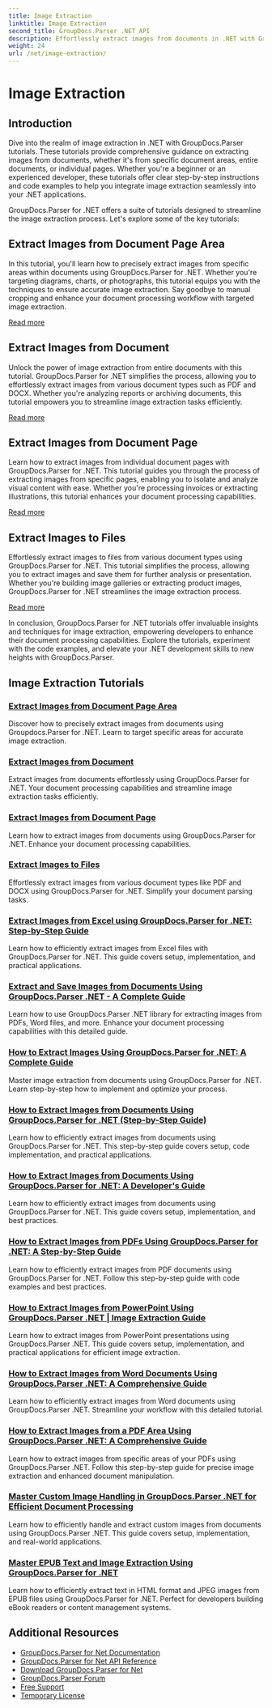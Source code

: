```yaml
---
title: Image Extraction
linktitle: Image Extraction
second_title: GroupDocs.Parser .NET API
description: Effortlessly extract images from documents in .NET with GroupDocs.Parser. Enhance your document processing capabilities with accurate image extraction techniques.
weight: 24
url: /net/image-extraction/
---
```


# Image Extraction

## Introduction

Dive into the realm of image extraction in .NET with GroupDocs.Parser tutorials. These tutorials provide comprehensive guidance on extracting images from documents, whether it's from specific document areas, entire documents, or individual pages. Whether you're a beginner or an experienced developer, these tutorials offer clear step-by-step instructions and code examples to help you integrate image extraction seamlessly into your .NET applications.

GroupDocs.Parser for .NET offers a suite of tutorials designed to streamline the image extraction process. Let's explore some of the key tutorials:

## Extract Images from Document Page Area
In this tutorial, you'll learn how to precisely extract images from specific areas within documents using GroupDocs.Parser for .NET. Whether you're targeting diagrams, charts, or photographs, this tutorial equips you with the techniques to ensure accurate image extraction. Say goodbye to manual cropping and enhance your document processing workflow with targeted image extraction.

[Read more](./extract-images-from-document-page-area/)

## Extract Images from Document
Unlock the power of image extraction from entire documents with this tutorial. GroupDocs.Parser for .NET simplifies the process, allowing you to effortlessly extract images from various document types such as PDF and DOCX. Whether you're analyzing reports or archiving documents, this tutorial empowers you to streamline image extraction tasks efficiently.

[Read more](./extract-images-from-document/)

## Extract Images from Document Page
Learn how to extract images from individual document pages with GroupDocs.Parser for .NET. This tutorial guides you through the process of extracting images from specific pages, enabling you to isolate and analyze visual content with ease. Whether you're processing invoices or extracting illustrations, this tutorial enhances your document processing capabilities.

[Read more](./extract-images-from-document-page/)

## Extract Images to Files
Effortlessly extract images to files from various document types using GroupDocs.Parser for .NET. This tutorial simplifies the process, allowing you to extract images and save them for further analysis or presentation. Whether you're building image galleries or extracting product images, GroupDocs.Parser for .NET streamlines the image extraction process.

[Read more](./extract-images-to-files/)

In conclusion, GroupDocs.Parser for .NET tutorials offer invaluable insights and techniques for image extraction, empowering developers to enhance their document processing capabilities. Explore the tutorials, experiment with the code examples, and elevate your .NET development skills to new heights with GroupDocs.Parser.
## Image Extraction Tutorials
### [Extract Images from Document Page Area](./extract-images-from-document-page-area/)
Discover how to precisely extract images from documents using Groupdocs.Parser for .NET. Learn to target specific areas for accurate image extraction.
### [Extract Images from Document](./extract-images-from-document/)
Extract images from documents effortlessly using GroupDocs.Parser for .NET. Your document processing capabilities and streamline image extraction tasks efficiently.
### [Extract Images from Document Page](./extract-images-from-document-page/)
Learn how to extract images from documents using GroupDocs.Parser for .NET. Enhance your document processing capabilities.
### [Extract Images to Files](./extract-images-to-files/)
Effortlessly extract images from various document types like PDF and DOCX using GroupDocs.Parser for .NET. Simplify your document parsing tasks.
### [Extract Images from Excel using GroupDocs.Parser for .NET&#58; Step-by-Step Guide](./extract-images-from-excel-using-groupdocs-parser-net/)
Learn how to efficiently extract images from Excel files with GroupDocs.Parser for .NET. This guide covers setup, implementation, and practical applications.

### [Extract and Save Images from Documents Using GroupDocs.Parser .NET - A Complete Guide](./extract-save-images-groupdocs-parser-net/)
Learn how to use GroupDocs.Parser .NET library for extracting images from PDFs, Word files, and more. Enhance your document processing capabilities with this detailed guide.

### [How to Extract Images Using GroupDocs.Parser for .NET&#58; A Complete Guide](./guide-extract-images-groupdocs-parser-dotnet/)
Master image extraction from documents using GroupDocs.Parser for .NET. Learn step-by-step how to implement and optimize your process.

### [How to Extract Images from Documents Using GroupDocs.Parser for .NET (Step-by-Step Guide)](./extract-images-groupdocs-parser-dotnet/)
Learn how to efficiently extract images from documents using GroupDocs.Parser for .NET. This step-by-step guide covers setup, code implementation, and practical applications.

### [How to Extract Images from Documents Using GroupDocs.Parser for .NET&#58; A Developer's Guide](./extract-images-groupdocs-parser-dotnet-guide/)
Learn how to efficiently extract images from documents using GroupDocs.Parser for .NET. This guide covers setup, implementation, and best practices.

### [How to Extract Images from PDFs Using GroupDocs.Parser for .NET&#58; A Step-by-Step Guide](./extract-images-pdf-groupdocs-parser-dotnet/)
Learn how to efficiently extract images from PDF documents using GroupDocs.Parser for .NET. Follow this step-by-step guide with code examples and best practices.

### [How to Extract Images from PowerPoint Using GroupDocs.Parser .NET | Image Extraction Guide](./extract-images-groupdocs-parser-net/)
Learn how to extract images from PowerPoint presentations using GroupDocs.Parser .NET. This guide covers setup, implementation, and practical applications for efficient image extraction.

### [How to Extract Images from Word Documents Using GroupDocs.Parser .NET&#58; A Comprehensive Guide](./extract-images-word-docs-groupdocs-parser-net/)
Learn how to efficiently extract images from Word documents using GroupDocs.Parser .NET. Streamline your workflow with this detailed tutorial.

### [How to Extract Images from a PDF Area Using GroupDocs.Parser .NET&#58; A Comprehensive Guide](./extract-images-pdf-area-groupdocs-parser-dotnet/)
Learn how to extract images from specific areas of your PDFs using GroupDocs.Parser .NET. Follow this step-by-step guide for precise image extraction and enhanced document manipulation.

### [Master Custom Image Handling in GroupDocs.Parser .NET for Efficient Document Processing](./groupdocs-parser-net-custom-image-handling-guide/)
Learn how to efficiently handle and extract custom images from documents using GroupDocs.Parser .NET. This guide covers setup, implementation, and real-world applications.

### [Master EPUB Text and Image Extraction Using GroupDocs.Parser for .NET](./extract-text-images-epub-groupdocs-parser-net/)
Learn how to efficiently extract text in HTML format and JPEG images from EPUB files using GroupDocs.Parser for .NET. Perfect for developers building eBook readers or content management systems.

## Additional Resources

- [GroupDocs.Parser for Net Documentation](https://docs.groupdocs.com/parser/net/)
- [GroupDocs.Parser for Net API Reference](https://reference.groupdocs.com/parser/net/)
- [Download GroupDocs.Parser for Net](https://releases.groupdocs.com/parser/net/)
- [GroupDocs.Parser Forum](https://forum.groupdocs.com/c/parser)
- [Free Support](https://forum.groupdocs.com/)
- [Temporary License](https://purchase.groupdocs.com/temporary-license/)
